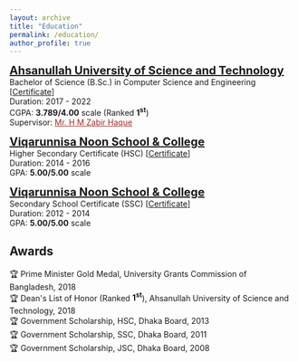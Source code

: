 ```yaml
---
layout: archive
title: "Education"
permalink: /education/
author_profile: true
---
```

<!-- B.Sc. -->
<span style="color:black; font-size:20px"><b><a href="https://aust.edu" target="_blank">Ahsanullah University of Science and Technology</a></b></span><br/>
Bachelor of Science (B.Sc.) in Computer Science and Engineering [[Certificate](https://github.com/chowdhurymoontaha/chowdhurymoontaha.github.io/files/Education/BSc_Certificate.pdf)] <br/>
Duration: 2017 - 2022 <br/>
CGPA: <b>3.789/4.00</b> scale (Ranked <b>1<sup>st</sup></b>)<br/>
Supervisor: <a style="color:brown;" href="https://www.aust.edu/cse/faculty_member/mr_h_m_zabir_haque">Mr. H M Zabir Haque</a><br/>

<!-- HSC -->
<span style="color:black; font-size:20px"><b><a href="https://www.vnsc.edu.bd/" target="_blank">Viqarunnisa Noon School & College</a></b></span><br/>
Higher Secondary Certificate (HSC) [[Certificate](https://github.com/chowdhurymoontaha/chowdhurymoontaha.github.io/files/Education/HSC_Certificate.pdf)] <br/>
Duration: 2014 - 2016 <br/>
GPA: <b>5.00/5.00</b> scale <br/>

<!-- SSC -->
<span style="color:black; font-size:20px"><b><a href="https://www.vnsc.edu.bd/" target="_blank">Viqarunnisa Noon School & College</a></b></span><br/>
Secondary School Certificate (SSC) [[Certificate](https://github.com/chowdhurymoontaha/chowdhurymoontaha.github.io/files/Education/SSC_Certificate.pdf)] <br/>
Duration: 2012 - 2014 <br/>
GPA: <b>5.00/5.00</b> scale <br/>

## Awards
🏆 Prime Minister Gold Medal, University Grants Commission of Bangladesh, 2018 <br/>
🏆 Dean's List of Honor (Ranked <b>1<sup>st</sup></b>), Ahsanullah University of Science and Technology, 2018<br/>
🏆 Government Scholarship, HSC, Dhaka Board, 2013 <br/>
🏆 Government Scholarship, SSC, Dhaka Board, 2011 <br/>
🏆 Government Scholarship, JSC, Dhaka Board, 2008 <br/>